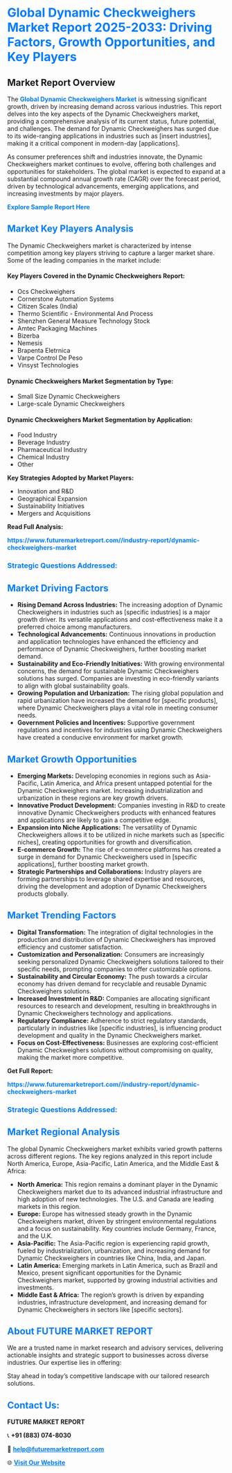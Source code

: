 <h1 style="color: #007BFF;">Global Dynamic Checkweighers Market Report 2025-2033: Driving Factors, Growth Opportunities, and Key Players</h1>

<section id="overview">
<h2>Market Report Overview</h2>
<p>The <a href="https://www.futuremarketreport.com//industry-report/dynamic-checkweighers-market" style="color: #007BFF; text-decoration: none;"><strong>Global Dynamic Checkweighers Market</strong></a> is witnessing significant growth, driven by increasing demand across various industries. This report delves into the key aspects of the Dynamic Checkweighers market, providing a comprehensive analysis of its current status, future potential, and challenges. The demand for Dynamic Checkweighers has surged due to its wide-ranging applications in industries such as [insert industries], making it a critical component in modern-day [applications].</p>
<p>As consumer preferences shift and industries innovate, the Dynamic Checkweighers market continues to evolve, offering both challenges and opportunities for stakeholders. The global market is expected to expand at a substantial compound annual growth rate (CAGR) over the forecast period, driven by technological advancements, emerging applications, and increasing investments by major players.</p>
</section>

<section id="overview">
<p><a href="https://www.futuremarketreport.com//request-sample/reportId=89292" style="color: #007BFF; text-decoration: none;"><strong>Explore Sample Report Here</strong></a></p>
</section>

<section id="key-players">
<h2 style="color: #007BFF;">Market Key Players Analysis</h2>
<p>The Dynamic Checkweighers market is characterized by intense competition among key players striving to capture a larger market share. Some of the leading companies in the market include:</p>
<h4>Key Players Covered in the Dynamic Checkweighers Report:</h4>
<ul><li>Ocs Checkweighers</li><li>Cornerstone Automation Systems</li><li>Citizen Scales (India)</li><li>Thermo Scientific - Environmental And Process</li><li>Shenzhen General Measure Technology Stock</li><li>Amtec Packaging Machines</li><li>Bizerba</li><li>Nemesis</li><li>Brapenta Eletrnica</li><li>Varpe Control De Peso</li><li>Vinsyst Technologies</li></ul>
<h4>Dynamic Checkweighers Market Segmentation by Type:</h4>
<ul><li>Small Size Dynamic Checkweighers</li><li>Large-scale Dynamic Checkweighers</li></ul>

<h4>Dynamic Checkweighers Market Segmentation by Application:</h4>
<ul><li>Food Industry</li><li>Beverage Industry</li><li>Pharmaceutical Industry</li><li>Chemical Industry</li><li>Other</li></ul>
<p><strong>Key Strategies Adopted by Market Players:</strong></p>
<ul>
<li>Innovation and R&D</li>
<li>Geographical Expansion</li>
<li>Sustainability Initiatives</li>
<li>Mergers and Acquisitions</li>
</ul>
</section>

<section>
<p><strong>Read Full Analysis: </strong></p><a href="https://www.futuremarketreport.com//industry-report/dynamic-checkweighers-market" style="color: #007BFF; text-decoration: none;"><strong>https://www.futuremarketreport.com//industry-report/dynamic-checkweighers-market</strong></a>
<h3 style="color: #007BFF;">Strategic Questions Addressed:</h3>
</section>

<section id="driving-factors">
<h2 style="color: #007BFF;">Market Driving Factors</h2>
<ul>
<li><strong>Rising Demand Across Industries:</strong> The increasing adoption of Dynamic Checkweighers in industries such as [specific industries] is a major growth driver. Its versatile applications and cost-effectiveness make it a preferred choice among manufacturers.</li>
<li><strong>Technological Advancements:</strong> Continuous innovations in production and application technologies have enhanced the efficiency and performance of Dynamic Checkweighers, further boosting market demand.</li>
<li><strong>Sustainability and Eco-Friendly Initiatives:</strong> With growing environmental concerns, the demand for sustainable Dynamic Checkweighers solutions has surged. Companies are investing in eco-friendly variants to align with global sustainability goals.</li>
<li><strong>Growing Population and Urbanization:</strong> The rising global population and rapid urbanization have increased the demand for [specific products], where Dynamic Checkweighers plays a vital role in meeting consumer needs.</li>
<li><strong>Government Policies and Incentives:</strong> Supportive government regulations and incentives for industries using Dynamic Checkweighers have created a conducive environment for market growth.</li>
</ul>
</section>

<section id="growth-opportunities">
<h2 style="color: #007BFF;">Market Growth Opportunities</h2>
<ul>
<li><strong>Emerging Markets:</strong> Developing economies in regions such as Asia-Pacific, Latin America, and Africa present untapped potential for the Dynamic Checkweighers market. Increasing industrialization and urbanization in these regions are key growth drivers.</li>
<li><strong>Innovative Product Development:</strong> Companies investing in R&D to create innovative Dynamic Checkweighers products with enhanced features and applications are likely to gain a competitive edge.</li>
<li><strong>Expansion into Niche Applications:</strong> The versatility of Dynamic Checkweighers allows it to be utilized in niche markets such as [specific niches], creating opportunities for growth and diversification.</li>
<li><strong>E-commerce Growth:</strong> The rise of e-commerce platforms has created a surge in demand for Dynamic Checkweighers used in [specific applications], further boosting market growth.</li>
<li><strong>Strategic Partnerships and Collaborations:</strong> Industry players are forming partnerships to leverage shared expertise and resources, driving the development and adoption of Dynamic Checkweighers products globally.</li>
</ul>
</section>

<section id="trending-factors">
<h2 style="color: #007BFF;">Market Trending Factors</h2>
<ul>
<li><strong>Digital Transformation:</strong> The integration of digital technologies in the production and distribution of Dynamic Checkweighers has improved efficiency and customer satisfaction.</li>
<li><strong>Customization and Personalization:</strong> Consumers are increasingly seeking personalized Dynamic Checkweighers solutions tailored to their specific needs, prompting companies to offer customizable options.</li>
<li><strong>Sustainability and Circular Economy:</strong> The push towards a circular economy has driven demand for recyclable and reusable Dynamic Checkweighers solutions.</li>
<li><strong>Increased Investment in R&D:</strong> Companies are allocating significant resources to research and development, resulting in breakthroughs in Dynamic Checkweighers technology and applications.</li>
<li><strong>Regulatory Compliance:</strong> Adherence to strict regulatory standards, particularly in industries like [specific industries], is influencing product development and quality in the Dynamic Checkweighers market.</li>
<li><strong>Focus on Cost-Effectiveness:</strong> Businesses are exploring cost-efficient Dynamic Checkweighers solutions without compromising on quality, making the market more competitive.</li>
</ul>
</section>

<section>
<p><strong>Get Full Report: </strong></p><a href="https://www.futuremarketreport.com//industry-report/dynamic-checkweighers-market" style="color: #007BFF; text-decoration: none;"><strong>https://www.futuremarketreport.com//industry-report/dynamic-checkweighers-market</strong></a>
<h3 style="color: #007BFF;">Strategic Questions Addressed:</h3>
</section>


<section id="regional-analysis">
<h2 style="color: #007BFF;">Market Regional Analysis</h2>
<p>The global Dynamic Checkweighers market exhibits varied growth patterns across different regions. The key regions analyzed in this report include North America, Europe, Asia-Pacific, Latin America, and the Middle East & Africa:</p>
<ul>
<li><strong>North America:</strong> This region remains a dominant player in the Dynamic Checkweighers market due to its advanced industrial infrastructure and high adoption of new technologies. The U.S. and Canada are leading markets in this region.</li>
<li><strong>Europe:</strong> Europe has witnessed steady growth in the Dynamic Checkweighers market, driven by stringent environmental regulations and a focus on sustainability. Key countries include Germany, France, and the U.K.</li>
<li><strong>Asia-Pacific:</strong> The Asia-Pacific region is experiencing rapid growth, fueled by industrialization, urbanization, and increasing demand for Dynamic Checkweighers in countries like China, India, and Japan.</li>
<li><strong>Latin America:</strong> Emerging markets in Latin America, such as Brazil and Mexico, present significant opportunities for the Dynamic Checkweighers market, supported by growing industrial activities and investments.</li>
<li><strong>Middle East & Africa:</strong> The region’s growth is driven by expanding industries, infrastructure development, and increasing demand for Dynamic Checkweighers in sectors like [specific sectors].</li>
</ul>
</section>

<footer>
<h2 style="color: #007BFF;">About FUTURE MARKET REPORT</h2>
<p>We are a trusted name in market research and advisory services, delivering actionable insights and strategic support to businesses across diverse industries. Our expertise lies in offering:</p>

<p>Stay ahead in today’s competitive landscape with our tailored research solutions.</p>

<h2 style="color: #007BFF;">Contact Us:</h2>
<p><strong>FUTURE MARKET REPORT</strong></p>
<p>📞 <strong>+91 (883) 074-8030</strong></p>
<p>📧 <strong><a href="mailto:help@futuremarketreport.com" style="color: #007BFF;">help@futuremarketreport.com</a></strong></p>
<p>🌐 <strong><a href="https://www.futuremarketreport.com/" style="color: #007BFF;">Visit Our Website</a></strong></p>
</footer>